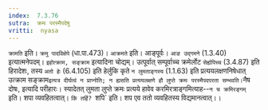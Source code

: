 ```yaml
---
index:  7.3.76
sutra:  क्रमः परस्मैपदेषु
vritti:  nyasa
---
```


`क्रामति` इति। `क्रमु पादविक्षेपे` (धा.पा.473)। `आक्रमते` इति। आङ्पूर्वः। `आङ उद्गमने` (1.3.40) इत्यात्मनेपदम्।
`इहोत्क्राम, सङ्क्राम` इत्यादिना चोद्यम्। उत्पूर्वात् सम्पूर्वाच्च क्रमेर्लोट `सेर्ह्यपिच्च` (3.4.87) इति हिरादेशः, तस्य `अतो हेः` (6.4.105) इति हेर्लुकि कृते `न लुमताङ्गस्य` (1.1.63) इति प्रत्ययलक्षणनिषेधात् उत्क्राम सङ्क्राम` इत्यत्र दीर्घत्वं न प्राप्नोति; न ह्यसति प्रत्ययलक्षणे हौ लुप्ते क्रमः परस्मैपदपरता सम्भवति। `नैष दोषः, इत्यादि परीहारः। स्यादेतत् लुमता लुप्ते क्रमः प्रत्यये हावेव करमिरत्राङ्गमित्याह--`न च क्रमिरङ्गम्` इति। शपा व्यवहितत्वात्। `किं तर्हि? `शपि` इति। शप एव ततो व्यवहितस्य विद्यमानत्वात्।।


